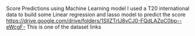 Score Predictions using Machine Learning model 
I used a T20 international data to build some Linear regression and lasso model to predict the score 
https://drive.google.com/drive/folders/1SIIZTrIJ8vCJ0-FQdLAZpC0bp--eWcgF- This is one of the dataset links

